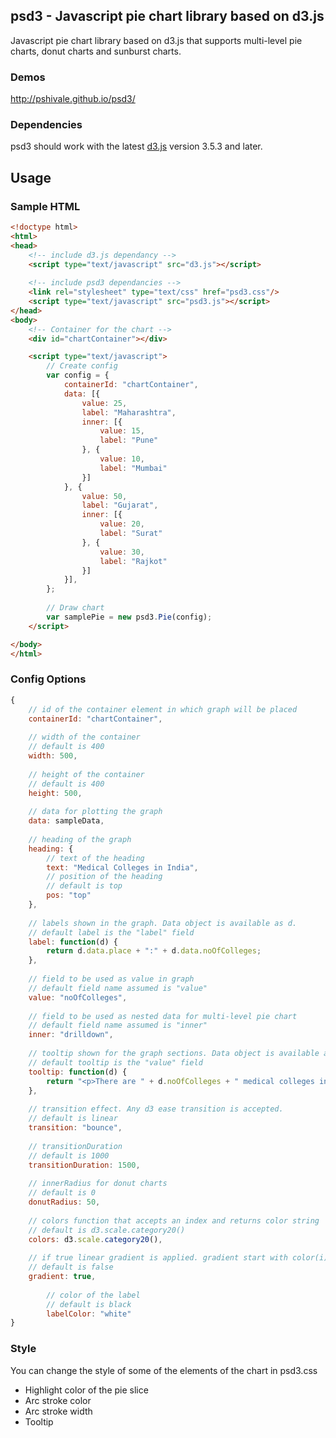 ## psd3 - Javascript pie chart library based on d3.js

Javascript pie chart library based on d3.js that supports multi-level pie charts, donut charts and sunburst charts.

### Demos

http://pshivale.github.io/psd3/

### Dependencies

psd3 should work with the latest [d3.js](http://d3js.org/) version 3.5.3 and later.

## Usage

### Sample HTML
```html
<!doctype html>
<html>
<head>
	<!-- include d3.js dependancy -->
	<script type="text/javascript" src="d3.js"></script>
	
	<!-- include psd3 dependancies -->
    <link rel="stylesheet" type="text/css" href="psd3.css"/>
    <script type="text/javascript" src="psd3.js"></script>
</head>
<body>
	<!-- Container for the chart -->
	<div id="chartContainer"></div>

	<script type="text/javascript">
	  	// Create config 
	  	var config = {
	  		containerId: "chartContainer",
	  		data: [{
	  		    value: 25,
	  		    label: "Maharashtra",
	  		    inner: [{
	  		        value: 15,
	  		        label: "Pune"
	  		    }, {
	  		        value: 10,
	  		        label: "Mumbai"
	  		    }]
	  		}, {
	  		    value: 50,
	  		    label: "Gujarat",
	  		    inner: [{
	  		        value: 20,
	  		        label: "Surat"
	  		    }, {
	  		        value: 30,
	  		        label: "Rajkot"
	  		    }]
	  		}],
	  	};
	  
		// Draw chart
		var samplePie = new psd3.Pie(config);
	</script>

</body>
</html>
```
### Config Options
```javascript
{
	// id of the container element in which graph will be placed
    containerId: "chartContainer",
    
    // width of the container
    // default is 400
	width: 500,
	
	// height of the container
	// default is 400
	height: 500,
	
	// data for plotting the graph
	data: sampleData,
	
	// heading of the graph
	heading: {
		// text of the heading
	    text: "Medical Colleges in India",
	    // position of the heading
	    // default is top
	    pos: "top"
	},
	
	// labels shown in the graph. Data object is available as d.
	// default label is the "label" field
	label: function(d) {
	    return d.data.place + ":" + d.data.noOfColleges;
	},
	
	// field to be used as value in graph
	// default field name assumed is "value"
	value: "noOfColleges",
	
	// field to be used as nested data for multi-level pie chart
	// default field name assumed is "inner"
	inner: "drilldown",
	
	// tooltip shown for the graph sections. Data object is available as d.
	// default tooltip is the "value" field
	tooltip: function(d) {
	    return "<p>There are " + d.noOfColleges + " medical colleges in " + d.place + ".</p>";
	},
	
	// transition effect. Any d3 ease transition is accepted.
	// default is linear
	transition: "bounce",
	
	// transitionDuration
	// default is 1000
	transitionDuration: 1500,
	
	// innerRadius for donut charts
	// default is 0
	donutRadius: 50,
	
	// colors function that accepts an index and returns color string
	// default is d3.scale.category20()
	colors: d3.scale.category20(),
	
	// if true linear gradient is applied. gradient start with color(i) and ends with color(i+1) and so on..
	// default is false
	gradient: true,
        
        // color of the label
        // default is black
        labelColor: "white"
}
```
### Style

You can change the style of some of the elements of the chart in psd3.css

* Highlight color of the pie slice
* Arc stroke color
* Arc stroke width
* Tooltip
